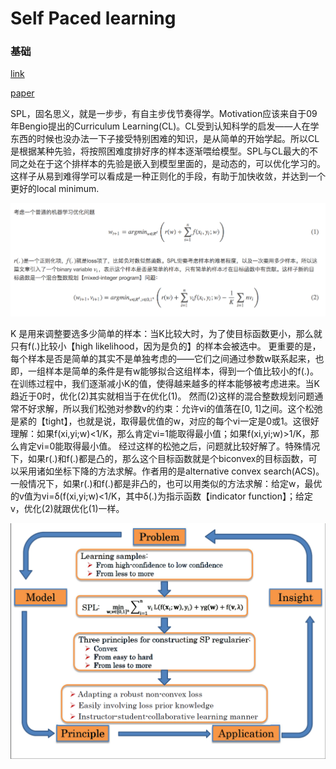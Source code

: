 # Self Paced learning

### 基础

[link](https://jiqiujia.github.io/2016/09/02/Self-Paced-Learning-for-Latent-Variable-Models-NIPS10/)

[paper](files/3923-self-paced-learning-for-latent-variable-models.pdf)

SPL，固名思义，就是一步步，有自主步伐节奏得学。Motivation应该来自于09年Bengio提出的Curriculum Learning(CL)。CL受到认知科学的启发——人在学东西的时候也没办法一下子接受特别困难的知识，是从简单的开始学起。所以CL是根据某种先验，将按照困难度排好序的样本逐渐喂给模型。SPL与CL最大的不同之处在于这个排样本的先验是嵌入到模型里面的，是动态的，可以优化学习的。
这样子从易到难得学可以看成是一种正则化的手段，有助于加快收敛，并达到一个更好的local minimum.

![SPL_intro](files/spl_介绍.png)

K 是用来调整要选多少简单的样本：当K比较大时，为了使目标函数更小，那么就只有f(.)比较小【high likelihood，因为是负的】的样本会被选中。
更重要的是，每个样本是否是简单的其实不是单独考虑的——它们之间通过参数w联系起来，也即，一组样本是简单的条件是有w能够拟合这组样本，得到一个值比较小的f(.)。
在训练过程中，我们逐渐减小K的值，使得越来越多的样本能够被考虑进来。当K趋近于0时，优化(2)其实就相当于在优化(1)。
然而(2)这样的混合整数规划问题通常不好求解，所以我们松弛对参数v的约束：允许vi的值落在[0, 1]之间。这个松弛是紧的【tight】，也就是说，取得最优值的w，对应的每个vi一定是0或1。这很好理解：如果f(xi,yi;w)<1/K，那么肯定vi=1能取得最小值；如果f(xi,yi;w)>1/K，那么肯定vi=0能取得最小值。
经过这样的松弛之后，问题就比较好解了。特殊情况下，如果r(.)和f(.)都是凸的，那么这个目标函数就是个biconvex的目标函数，可以采用诸如坐标下降的方法求解。作者用的是alternative convex search(ACS)。一般情况下，如果r(.)和f(.)都是非凸的，也可以用类似的方法求解：给定w，最优的v值为vi=δ(f(xi,yi;w)<1/K，其中δ(.)为指示函数【indicator function】；给定v，优化(2)就跟优化(1)一样。

![SPL_basic](files/SPL_孟德宇.png)

